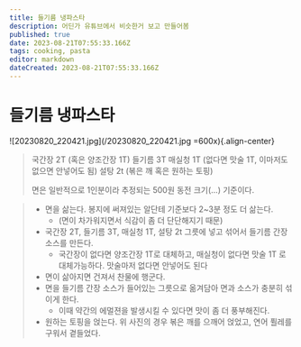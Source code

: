 ```yaml
---
title: 들기름 냉파스타
description: 어딘가 유튜브에서 비슷한거 보고 만들어봄
published: true
date: 2023-08-21T07:55:33.166Z
tags: cooking, pasta
editor: markdown
dateCreated: 2023-08-21T07:55:33.166Z
---
```


# 들기름 냉파스타

![20230820_220421.jpg](/20230820_220421.jpg =600x){.align-center}

> 
> 국간장 2T (혹은 양조간장 1T)
> 들기름 3T
> 매실청 1T (없다면 맛술 1T, 이마저도 없으면 안넣어도 됨)
> 설탕 2t
> (볶은 깨 혹은 원하는 토핑) 
>
> 면은 일반적으로 1인분이라 추정되는 500원 동전 크기(...) 기준이다.


> - 면을 삶는다. 봉지에 써져있는 알단테 기준보다 2~3분 정도 더 삶는다.
>   - (면이 차가워지면서 식감이 좀 더 단단해지기 때문)
> - 국간장 2T, 들기름 3T, 매실청 1T, 설탕 2t 그릇에 넣고 섞어서 들기름 간장 소스를 만든다.
>   - 국간장이 없다면 양조간장 1T로 대체하고, 매실청이 없다면 맛술 1T 로 대체가능하다. 맛술마저 없다면 안넣어도 된다
> - 면이 삶아지면 건져서 찬물에 행군다.
> - 면을 들기름 간장 소스가 들어있는 그릇으로 옮겨담아 면과 소스가 충분히 섞이게 한다. 
>   - 이때 약간의 에멀젼을 발생시킬 수 있다면 맛이 좀 더 풍부해진다.
> - 원하는 토핑을 얹는다. 위 사진의 경우 볶은 깨를 으깨어 얹었고, 연어 퓔레를 구워서 곁들었다.